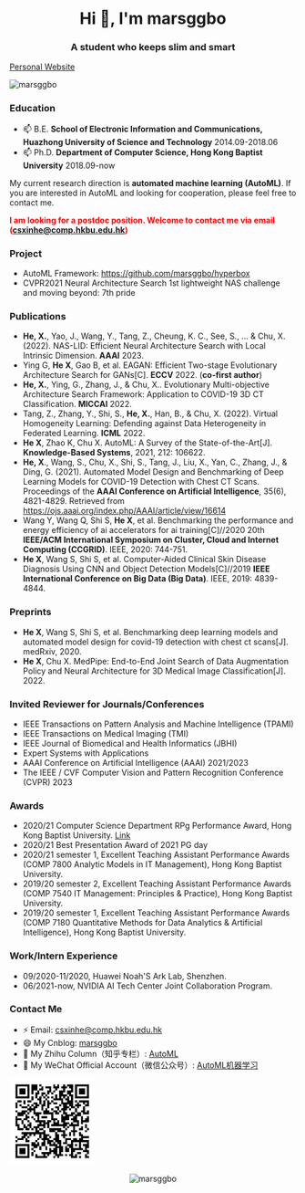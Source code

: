 

<h1 align="center">Hi 👋, I'm marsggbo</h1>
<h3 align="center">A student who keeps slim and smart</h3>

[Personal Website](https://marsggbo.github.io/)

<p align="left"> <img src="https://komarev.com/ghpvc/?username=marsggbo" alt="marsggbo" /> </p>



<!--
### Skills
<p align="left">
  <img src="https://konpa.github.io/devicon/devicon.git/icons/bootstrap/bootstrap-plain.svg" alt="bootstrap" width="40" height="40"/> 
  <img src="https://konpa.github.io/devicon/devicon.git/icons/css3/css3-original-wordmark.svg" alt="css3" width="40" height="40"/> 
  <img src="https://konpa.github.io/devicon/devicon.git/icons/django/django-original.svg" alt="django" width="40" height="40"/> 
  <img src="https://konpa.github.io/devicon/devicon.git/icons/html5/html5-original-wordmark.svg" alt="html5" width="40" height="40"/> 
  <img src="https://konpa.github.io/devicon/devicon.git/icons/python/python-original-wordmark.svg" alt="python" width="40" height="40"/>
  <img src="https://github.com/marsggbo/marsggbo/blob/master/pytorch.jpeg" alt="Pytorch" width="40" height="40"/>
</p>
-->


### Education

- 📫 B.E. **School of Electronic Information and Communications, Huazhong University of Science and Technology**  2014.09-2018.06
- 📫 Ph.D. **Department of Computer Science,  Hong Kong Baptist University**  2018.09-now


My current research direction is **automated machine learning (AutoML)**. If you are interested in AutoML and looking for cooperation, please feel free to contact me.

<b style="color:red">I am looking for a postdoc position. Welcome to contact me via email (csxinhe@comp.hkbu.edu.hk)</b>

### Project

- AutoML Framework: https://github.com/marsggbo/hyperbox
- CVPR2021 Neural Architecture Search 1st lightweight NAS challenge and moving beyond: 7th pride


### Publications

- **He, X.**, Yao, J., Wang, Y., Tang, Z., Cheung, K. C., See, S., ... & Chu, X. (2022). NAS-LID: Efficient Neural Architecture Search with Local Intrinsic Dimension. **AAAI** 2023.
- Ying G, **He X**, Gao B, et al. EAGAN: Efficient Two-stage Evolutionary Architecture Search for GANs[C]. **ECCV** 2022. (**co-first author**)
- **He, X.**, Ying, G., Zhang, J., & Chu, X.. Evolutionary Multi-objective Architecture Search Framework: Application to COVID-19 3D CT Classification. **MICCAI** 2022.
- Tang, Z., Zhang, Y., Shi, S., **He, X.**, Han, B., & Chu, X. (2022). Virtual Homogeneity Learning: Defending against Data Heterogeneity in Federated Learning. **ICML** 2022.
- **He X**, Zhao K, Chu X. AutoML: A Survey of the State-of-the-Art[J]. **Knowledge-Based Systems**, 2021, 212: 106622.
- **He, X**., Wang, S., Chu, X., Shi, S., Tang, J., Liu, X., Yan, C., Zhang, J., & Ding, G. (2021). Automated Model Design and Benchmarking of Deep Learning Models for COVID-19 Detection with Chest CT Scans. Proceedings of the **AAAI Conference on Artificial Intelligence**, 35(6), 4821-4829. Retrieved from https://ojs.aaai.org/index.php/AAAI/article/view/16614
- Wang Y, Wang Q, Shi S, **He X**, et al. Benchmarking the performance and energy efficiency of ai accelerators for ai training[C]//2020 20th **IEEE/ACM International Symposium on Cluster, Cloud and Internet Computing (CCGRID)**. IEEE, 2020: 744-751.
- **He X**, Wang S, Shi S, et al. Computer-Aided Clinical Skin Disease Diagnosis Using CNN and Object Detection Models[C]//2019 **IEEE International Conference on Big Data (Big Data)**. IEEE, 2019: 4839-4844.


### Preprints

- **He X**, Wang S, Shi S, et al. Benchmarking deep learning models and automated model design for covid-19 detection with chest ct scans[J]. medRxiv, 2020.
- **He X**, Chu X. MedPipe: End-to-End Joint Search of Data Augmentation Policy and Neural Architecture for 3D Medical Image Classification[J]. 2022.

### Invited Reviewer for Journals/Conferences

- IEEE Transactions on Pattern Analysis and Machine Intelligence (TPAMI)
- IEEE Transactions on Medical Imaging (TMI)
- IEEE Journal of Biomedical and Health Informatics (JBHI)
- Expert Systems with Applications
- AAAI Conference on Artificial Intelligence (AAAI) 2021/2023
- The IEEE / CVF Computer Vision and Pattern Recognition Conference (CVPR) 2023

### Awards

- 2020/21 Computer Science Department RPg Performance Award, Hong Kong Baptist University. [Link](https://www.comp.hkbu.edu.hk/v1/?pid=48)
- 2020/21 Best Presentation Award of 2021 PG day
- 2020/21 semester 1, Excellent Teaching Assistant Performance Awards (COMP 7800 Analytic Models in IT Management), Hong Kong Baptist University.
- 2019/20 semester 2, Excellent Teaching Assistant Performance Awards (COMP 7540 IT Management: Principles & Practice), Hong Kong Baptist University.
- 2019/20 semester 1, Excellent Teaching Assistant Performance Awards (COMP 7180 Quantitative Methods for Data Analytics & Artificial Intelligence), Hong Kong Baptist University.

### Work/Intern Experience

- 09/2020-11/2020, Huawei Noah'S Ark Lab, Shenzhen.
- 06/2021-now, NVIDIA AI Tech Center Joint Collaboration Program.

### Contact Me

- ⚡ Email: csxinhe@comp.hkbu.edu.hk
- 😄 My Cnblog: [marsggbo](http://www.cnblogs.com/marsggbo/)
- 🔭 My Zhihu Column（知乎专栏）: [AutoML](https://www.zhihu.com/people/hexin_marsggbo)
- 👯 My WeChat Official Account（微信公众号）: [AutoML机器学习](http://mp.weixin.qq.com/rr?timestamp=1595057212&src=3&ver=1&signature=9pOdjx-mUSrqIlqHosZ-wKmT0pjupscLDhidk5t9*HmvPXtQa0ANCBE*XqecQssfBA76yWbwITa4rNUIpVgwzYkxl5excCsQ0CYTfPPTpEA=)

<img src="https://github.com/marsggbo/marsggbo/raw/master/wechat_official_account.png" alt="AutoML机器学习" width="150" height="150">



<p align="center"> 
  <img src="https://github-readme-stats.vercel.app/api?username=marsggbo&show_icons=true" alt="marsggbo" /> 
</p>


<!--
**marsggbo/marsggbo** is a ✨ _special_ ✨ repository because its `README.md` (this file) appears on your GitHub profile.

Here are some ideas to get you started:

- 🔭 I’m currently working on ...
- 🌱 I’m currently learning ...
- 👯 I’m looking to collaborate on ...
- 🤔 I’m looking for help with ...
- 💬 Ask me about ...
- 📫 How to reach me: ...
- 😄 Pronouns: ...
- ⚡ Fun fact: ...
-->
